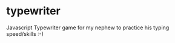 typewriter
==========

Javascript Typewriter game for my nephew to practice his typing speed/skills :-)
